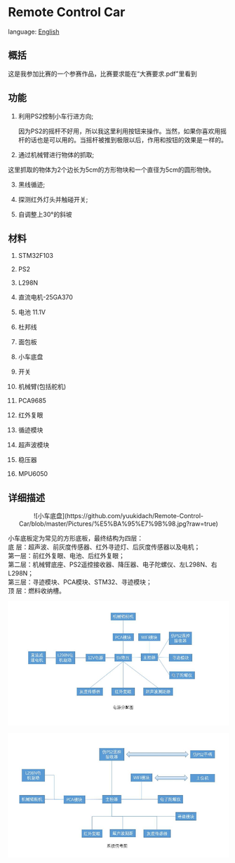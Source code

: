 Remote Control Car
===
language: [English](https://github.com/yuukidach/Remote-Control-Car/blob/master/README.en.md)

## 概括
这是我参加比赛的一个参赛作品，比赛要求能在“大赛要求.pdf”里看到

## 功能
1. 利用PS2控制小车行进方向;
	
	因为PS2的摇杆不好用，所以我这里利用按钮来操作。当然，如果你喜欢用摇杆的话也是可以用的。当摇杆被推到极限以后，作用和按钮的效果是一样的。

2. 通过机械臂进行物体的抓取;
  
  这里抓取的物体为2个边长为5cm的方形物块和一个直径为5cm的圆形物快。

3. 黑线循迹;

4. 探测红外灯头并触碰开关;

5. 自调整上30°的斜坡

## 材料
1. STM32F103 

2. PS2

3. L298N

4. 直流电机-25GA370

5. 电池 11.1V

6. 杜邦线

7. 面包板

8. 小车底盘

9. 开关

10. 机械臂(包括舵机)

11. PCA9685

12. 红外复眼

13. 循迹模块

14. 超声波模块

15. 稳压器

16. MPU6050

## 详细描述

<center>![小车底盘](https://github.com/yuukidach/Remote-Control-Car/blob/master/Pictures/%E5%BA%95%E7%9B%98.jpg?raw=true)</center>

小车底板定为常见的方形底板，最终结构为四层：</br>
底  层：超声波、前灰度传感器、红外寻迹灯、后灰度传感器以及电机；</br>
第一层：前红外复眼、电池、后红外复眼；</br>
第二层：机械臂底座、PS2遥控接收器、降压器、电子陀螺仪、左L298N、右L298N；</br>
第三层：寻迹模块、PCA模块、STM32、寻迹模块；</br>
顶  层：燃料收纳槽。

![](https://github.com/yuukidach/Remote-Control-Car/blob/master/Pictures/%E7%94%B5%E6%BA%90%E5%88%86%E9%85%8D%E5%9B%BE.jpg?raw=true)

![](https://github.com/yuukidach/Remote-Control-Car/blob/master/Pictures/%E7%B3%BB%E7%BB%9F%E4%BF%A1%E5%8F%B7%E5%9B%BE.jpg?raw=true)
